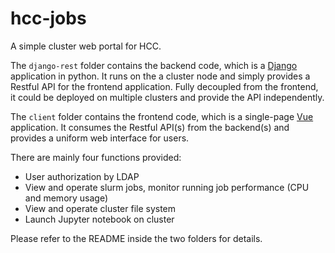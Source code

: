 # hcc-jobs
A simple cluster web portal for HCC.

The `django-rest` folder contains the backend code, which is a [Django](https://www.djangoproject.com) application in python. It runs on the a cluster node and simply provides a Restful API for the frontend application. Fully decoupled from the frontend, it could be deployed on multiple clusters and provide the API independently.

The `client` folder contains the frontend code, which is a single-page [Vue](https://vuejs.org/) application. It consumes the Restful API(s) from the backend(s) and provides a uniform web interface for users.

There are mainly four functions provided:
- User authorization by LDAP
- View and operate slurm jobs, monitor running job performance (CPU and memory usage) 
- View and operate cluster file system
- Launch Jupyter notebook on cluster

Please refer to the README inside the two folders for details.
